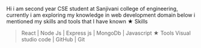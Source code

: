  Hi i am second year CSE student at Sanjivani college of engineering, currently i am exploring my knowledge in web development domain
below i mentioned my skills and tools that I have known
★ Skills
> React | Node Js  | Express js | MongoDb | Javascript
★ Tools
>  Visual studio code | GitHub | Git
